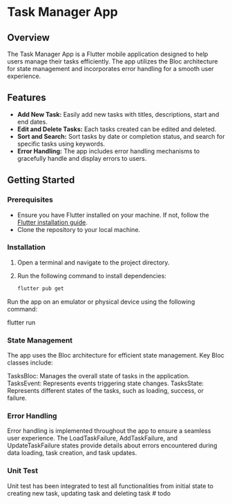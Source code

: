 
# Task Manager App

## Overview

The Task Manager App is a Flutter mobile application designed to help users manage their tasks efficiently.
The app utilizes the Bloc architecture for state management and incorporates error handling for a smooth user experience.

## Features

- **Add New Task:** Easily add new tasks with titles, descriptions, start and end dates.
- **Edit and Delete Tasks:** Each tasks created can be edited and deleted.
- **Sort and Search:** Sort tasks by date or completion status, and search for specific tasks using keywords.
- **Error Handling:** The app includes error handling mechanisms to gracefully handle and display errors to users.

## Getting Started

### Prerequisites

- Ensure you have Flutter installed on your machine. If not, follow the [Flutter installation guide](https://flutter.dev/docs/get-started/install).
- Clone the repository to your local machine.

### Installation

1. Open a terminal and navigate to the project directory.

2. Run the following command to install dependencies:

   ```bash
   flutter pub get
   

Run the app on an emulator or physical device using the following command:

   flutter run

### State Management
The app uses the Bloc architecture for efficient state management. Key Bloc classes include:

TasksBloc: Manages the overall state of tasks in the application.
TasksEvent: Represents events triggering state changes.
TasksState: Represents different states of the tasks, such as loading, success, or failure.

### Error Handling
Error handling is implemented throughout the app to ensure a seamless user experience. 
The LoadTaskFailure, AddTaskFailure, and UpdateTaskFailure states provide details about errors encountered during data loading, task creation, and task updates.

### Unit Test
Unit test has been integrated to test all functionalities from initial state to creating new task, updating task and deleting task
#   t o d o  
 